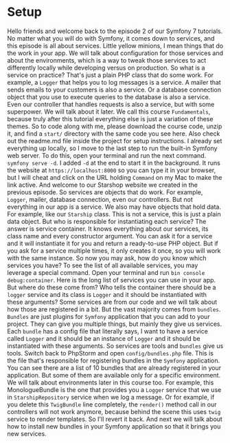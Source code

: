 # Setup

Hello friends and welcome back to the episode 2 of our Symfony 7 tutorials. No matter what you will do with Symfony, it comes down to services, and this episode is all about services. Little yellow minions, I mean things that do the work in your app. We will talk about configuration for those services and about the environments, which is a way to tweak those services to act differently locally while developing versus on production. So what is a service on practice? That's just a plain PHP class that do some work. For example, a `Logger` that helps you to log messages is a service. A mailer that sends emails to your customers is also a service. Or a database connection object that you use to execute queries to the database is also a service. Even our controller that handles requests is also a service, but with some superpower. We will talk about it later. We call this course `Fundamentals`, because truly after this tutorial everything else is just a variation of these themes. So to code along with me, please download the course code, unzip it, and find a `start/` directory with the same code you see here. Also check out the readme.md file inside the project for setup instructions. I already set everything up locally, so I move to the last step to run the built-in Symfony web server. To do this, open your terminal and run the next command. `symfony serve -d`. I added `-d` at the end to start it in the background. It runs the website at `https://localhost:8000` so you can type it in your browser, but I will cheat and click on the URL holding `Command` on my Mac to make the link active. And welcome to our Starshop website we created in the previous episode. So services are objects that do work. For example, `Logger`, mailer, database connection, even our controllers. But not everything in our app is a service. We also may have objects that hold data. For example, like our `Starship` class. This is not a service, this is just a plain data object. But who is responsible for instantiating each service? The answer is service container. It knows everything about our services, its class name and every constructor argument. You can ask it for a service and it will instantiate it for you and return a ready-to-use PHP object. But if you ask for a service multiple times, it only creates it once, so you will work with the same instance. So now you may ask, how do you know which services you have? To see the list of all available services, you may leverage a special command. Open your terminal and run `bin console debug:container`. Here is the long list of services you can use in your app. But where do these come from? Who tells the container there should be a `logger` service and its class is `Logger` and it should be instantiated with these arguments? Some services are from our code and we will talk about how those are registered in a bit. But the vast majority comes from `bundles`. `Bundles` are just plugins for `Symfony` application that you can add to your project. They can give you multiple things, but mainly they give us services. Each `bundle` has a config file that literally says, I want to have a service called `Logger` and it should be an instance of `Logger` and it should be instantiated with these arguments. So services are tools and `bundles` give us tools. Switch back to PhpStorm and open `config/bundles.php` file. This is the file that's responsible for registering bundles in the `Symfony` application. You can see there are a list of 10 bundles that are already registered in your application. But some of them are available only for a specific environment. We will talk about environments later in this course too. For example, this MonologueBundle is the one that provides you a `Logger` service that we use in `StarshipRepository` service when we log a message. Or for example, if you delete this `TwigBundle` line completely, the `render()` method call in our controllers will not work anymore, because behind the scene this uses `twig` service to render templates. So I'll revert it back. And next we will talk about how to install new bundles in your Symfony application so that it brings you new services.
